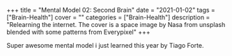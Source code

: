 +++
title = "Mental Model 02: Second Brain"
date = "2021-01-02"
tags = ["Brain-Health"]
cover = ""
categories = ["Brain-Health"]
description = "Relearning the internet. The cover is a space image by Nasa from unsplash blended with some patterns from Everypixel"
+++

Super awesome mental model i just learned this year by Tiago Forte.

